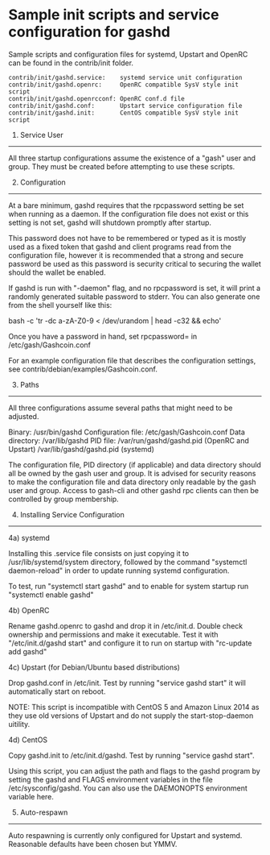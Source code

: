 Sample init scripts and service configuration for gashd
==========================================================

Sample scripts and configuration files for systemd, Upstart and OpenRC
can be found in the contrib/init folder.

    contrib/init/gashd.service:    systemd service unit configuration
    contrib/init/gashd.openrc:     OpenRC compatible SysV style init script
    contrib/init/gashd.openrcconf: OpenRC conf.d file
    contrib/init/gashd.conf:       Upstart service configuration file
    contrib/init/gashd.init:       CentOS compatible SysV style init script

1. Service User
---------------------------------

All three startup configurations assume the existence of a "gash" user
and group.  They must be created before attempting to use these scripts.

2. Configuration
---------------------------------

At a bare minimum, gashd requires that the rpcpassword setting be set
when running as a daemon.  If the configuration file does not exist or this
setting is not set, gashd will shutdown promptly after startup.

This password does not have to be remembered or typed as it is mostly used
as a fixed token that gashd and client programs read from the configuration
file, however it is recommended that a strong and secure password be used
as this password is security critical to securing the wallet should the
wallet be enabled.

If gashd is run with "-daemon" flag, and no rpcpassword is set, it will
print a randomly generated suitable password to stderr.  You can also
generate one from the shell yourself like this:

bash -c 'tr -dc a-zA-Z0-9 < /dev/urandom | head -c32 && echo'

Once you have a password in hand, set rpcpassword= in /etc/gash/Gashcoin.conf

For an example configuration file that describes the configuration settings,
see contrib/debian/examples/Gashcoin.conf.

3. Paths
---------------------------------

All three configurations assume several paths that might need to be adjusted.

Binary:              /usr/bin/gashd
Configuration file:  /etc/gash/Gashcoin.conf
Data directory:      /var/lib/gashd
PID file:            /var/run/gashd/gashd.pid (OpenRC and Upstart)
                     /var/lib/gashd/gashd.pid (systemd)

The configuration file, PID directory (if applicable) and data directory
should all be owned by the gash user and group.  It is advised for security
reasons to make the configuration file and data directory only readable by the
gash user and group.  Access to gash-cli and other gashd rpc clients
can then be controlled by group membership.

4. Installing Service Configuration
-----------------------------------

4a) systemd

Installing this .service file consists on just copying it to
/usr/lib/systemd/system directory, followed by the command
"systemctl daemon-reload" in order to update running systemd configuration.

To test, run "systemctl start gashd" and to enable for system startup run
"systemctl enable gashd"

4b) OpenRC

Rename gashd.openrc to gashd and drop it in /etc/init.d.  Double
check ownership and permissions and make it executable.  Test it with
"/etc/init.d/gashd start" and configure it to run on startup with
"rc-update add gashd"

4c) Upstart (for Debian/Ubuntu based distributions)

Drop gashd.conf in /etc/init.  Test by running "service gashd start"
it will automatically start on reboot.

NOTE: This script is incompatible with CentOS 5 and Amazon Linux 2014 as they
use old versions of Upstart and do not supply the start-stop-daemon uitility.

4d) CentOS

Copy gashd.init to /etc/init.d/gashd. Test by running "service gashd start".

Using this script, you can adjust the path and flags to the gashd program by
setting the gashd and FLAGS environment variables in the file
/etc/sysconfig/gashd. You can also use the DAEMONOPTS environment variable here.

5. Auto-respawn
-----------------------------------

Auto respawning is currently only configured for Upstart and systemd.
Reasonable defaults have been chosen but YMMV.
